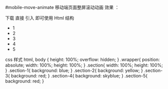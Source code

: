 #mobile-move-animate
移动端页面整屏滚动动画
效果 ：

下载 直接 引入  <script src="move.js"></script>  即可使用 
Html 结构
<ul class="wrapper">
  <li class="section-1 section">1</li>
  <li class="section-2 section">2</li>
  <li class="section-3 section">3</li>
  <li class="section-4 section">4</li>
  <li class="section-5 section">5</li>
</ul>
css 样式 
html, body {
      height: 100%;
      overflow: hidden;
    }
    .wrapper{
      position: absolute;
      width: 100%;
      height: 100%;
    }
    .section{
      width: 100%;
      height: 100%;
    }
    .section-1{
      background: blue;
    }
    .section-2{
      background: yellow;
    }
    .section-3{
      background: red;
    }
    .section-4{
      background: skyblue;
    }
    .section-5{
      background: red;
    }
